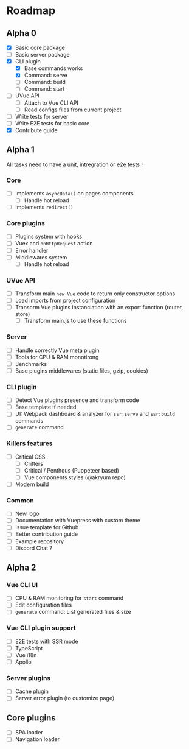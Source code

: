 # Roadmap

## Alpha 0

- [x] Basic core package
- [ ] Basic server package
- [x] CLI plugin
  - [x] Base commands works
  - [x] Command: serve
  - [ ] Command: build
  - [ ] Command: start
- [ ] UVue API
  - [ ] Attach to Vue CLI API
  - [ ] Read configs files from current project
- [ ] Write tests for server
- [ ] Write E2E tests for basic core
- [x] Contribute guide

## Alpha 1

All tasks need to have a unit, intregration or e2e tests !

### Core

- [ ] Implements `asyncData()` on pages components
  - [ ] Handle hot reload
- [ ] Implements `redirect()`

### Core plugins

- [ ] Plugins system with hooks
- [ ] Vuex and `onHttpRequest` action
- [ ] Error handler
- [ ] Middlewares system
  - [ ] Handle hot reload

### UVue API

- [ ] Transform main `new Vue` code to return only constructor options
- [ ] Load imports from project configuration
- [ ] Transorm Vue plugins instanciation with an export function (router, store)
  - [ ] Transform main.js to use these functions

### Server

- [ ] Handle correctly Vue meta plugin
- [ ] Tools for CPU & RAM monotirong
- [ ] Benchmarks
- [ ] Base plugins middlewares (static files, gzip, cookies)

### CLI plugin

- [ ] Detect Vue plugins presence and transform code
- [ ] Base template if needed
- [ ] UI: Webpack dashboard & analyzer for `ssr:serve` and `ssr:build` commands
- [ ] `generate` command

### Killers features

- [ ] Critical CSS
  - [ ] Critters
  - [ ] Critical / Penthous (Puppeteer based)
  - [ ] Vue components styles (@akryum repo)
- [ ] Modern build

### Common

- [ ] New logo
- [ ] Documentation with Vuepress with custom theme
- [ ] Issue template for Github
- [ ] Better contribution guide
- [ ] Example repository
- [ ] Discord Chat ?

## Alpha 2

### Vue CLI UI

- [ ] CPU & RAM monitoring for `start` command
- [ ] Edit configuration files
- [ ] `generate` command: List generated files & size

### Vue CLI plugin support

- [ ] E2E tests with SSR mode
- [ ] TypeScript
- [ ] Vue i18n
- [ ] Apollo

### Server plugins

- [ ] Cache plugin
- [ ] Server error plugin (to customize page)

## Core plugins

- [ ] SPA loader
- [ ] Navigation loader
